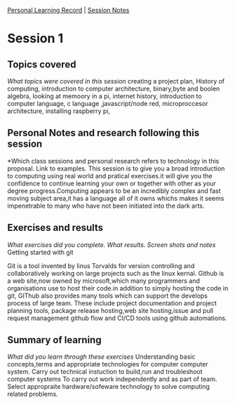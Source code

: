 [Personal Learning Record](../../personal_learning_record/personal_learning_record.md) | [Session Notes](../sessions/README.md) 

# Session 1

## Topics covered
*What topics were covered in this session*
creating a project plan,
History of computing,
introduction to computer architecture,
binary,byte and boolen algebra,
looking at memoory in a pi,
internet history,
introduction to computer language, c language ,javascript/node red,
microproccesor  architecture,
installing raspberry pi,




## Personal Notes and research following this session
*Which class sessions and personal research refers to technology in this proposal. Link to examples.
This session is to give you a broad introduction to computing using real world and pratical exercises.it will give you the confidence to continue learning your own or together with other as your degree progress.Computing appears to be an incredibly complex and fast moving subject area,it has a language all of it owns whichs makes it seems impenetrable to many who have not been initiated into the dark arts.


## Exercises and results
*What exercises did you complete. What results. Screen shots and notes*
 Getting started with git

 Git is a tool invented by linus Torvalds for version controlling and collaboratively working on large projects such as the linux kernal.
 Github is a web site,now owned by microsoft,which many programmers and organisations use to host their code.in addition to simply hosting the code in git, GIThub also provides many tools which can support the develops process of large team. These include project documentation and project planning tools, package release hosting,web site hosting,issue and pull request management github flow and CI/CD tools using github automations.



## Summary of learning
*What did you learn through these exercises*
Understanding basic concepts,terms and appropriate technologies for computer computer system.
 Carry out technical instuction to build,run and troubleshoot computer systems
 To carry out work independently and as part of team.
 Select appropraite hardware/sofeware technology to solve computing related problems.
